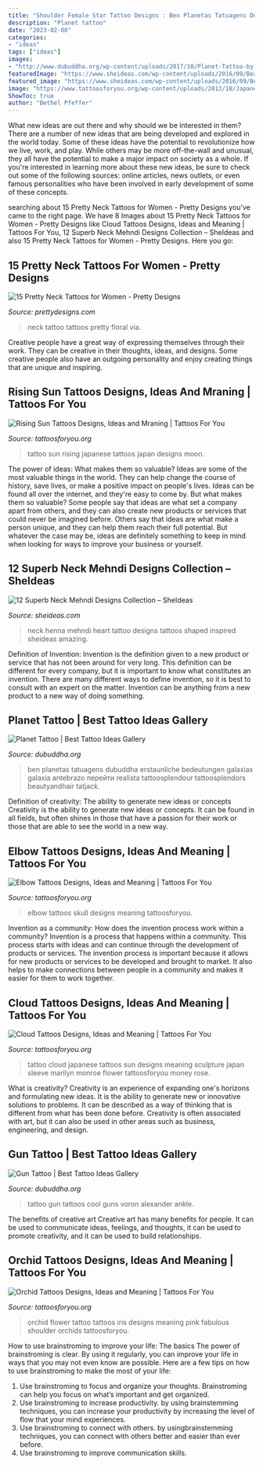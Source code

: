 ```yaml
---
title: "Shoulder Female Star Tattoo Designs : Ben Planetas Tatuagens Dubuddha Erstaunliche Bedeutungen Galaxias Galaxia Antebrazo перейти Realista Tattoosplendour Tattoosplendors Beautyandhair Tatjack"
description: "Planet tattoo"
date: "2023-02-08"
categories:
- "ideas"
tags: ["ideas"]
images:
- "http://www.dubuddha.org/wp-content/uploads/2017/10/Planet-Tattoo-by-Ben-Klishevskiy.jpg"
featuredImage: "https://www.sheideas.com/wp-content/uploads/2016/09/Beautiful-Heart-Inspired-Neck-Mehndi-Design-Art.jpg"
featured_image: "https://www.sheideas.com/wp-content/uploads/2016/09/Beautiful-Heart-Inspired-Neck-Mehndi-Design-Art.jpg"
image: "https://www.tattoosforyou.org/wp-content/uploads/2013/10/Japanese-Cloud-Tattoo.jpg"
ShowToc: true
author: "Bethel Pfeffer"
---
```



What new ideas are out there and why should we be interested in them?
There are a number of new ideas that are being developed and explored in the world today. Some of these ideas have the potential to revolutionize how we live, work, and play. While others may be more off-the-wall and unusual, they all have the potential to make a major impact on society as a whole. If you're interested in learning more about these new ideas, be sure to check out some of the following sources: online articles, news outlets, or even famous personalities who have been involved in early development of some of these concepts.

	

		
searching about 15 Pretty Neck Tattoos for Women - Pretty Designs you've came to the right page. We have 8 Images about 15 Pretty Neck Tattoos for Women - Pretty Designs like Cloud Tattoos Designs, Ideas and Meaning | Tattoos For You, 12 Superb Neck Mehndi Designs Collection – SheIdeas and also 15 Pretty Neck Tattoos for Women - Pretty Designs. Here you go:
		
    
## 15 Pretty Neck Tattoos For Women - Pretty Designs

<img loading=lazy src="https://www.prettydesigns.com/wp-content/uploads/2014/11/Floral-Neck-Tattoo.jpg" onerror="this.onerror=null;this.src='https://tse2.mm.bing.net/th?id=OIP.AR_UerGCYqqWhoVZhGmssgHaJ3&amp;pid=15.1';" alt="15 Pretty Neck Tattoos for Women - Pretty Designs">

_Source: prettydesigns.com_

>neck tattoo tattoos pretty floral via. 

	

Creative people have a great way of expressing themselves through their work. They can be creative in their thoughts, ideas, and designs. Some creative people also have an outgoing personality and enjoy creating things that are unique and inspiring.

    
## Rising Sun Tattoos Designs, Ideas And Mraning | Tattoos For You

<img loading=lazy src="http://www.tattoosforyou.org/wp-content/uploads/2016/03/Japan-Rising-Sun-Tattoo.jpg" onerror="this.onerror=null;this.src='https://tse4.mm.bing.net/th?id=OIP.wNww-MsB5IqAZOev7puWQQHaJ4&amp;pid=15.1';" alt="Rising Sun Tattoos Designs, Ideas and Mraning | Tattoos For You">

_Source: tattoosforyou.org_

>tattoo sun rising japanese tattoos japan designs moon. 

	

The power of ideas: What makes them so valuable?
Ideas are some of the most valuable things in the world. They can help change the course of history, save lives, or make a positive impact on people's lives. Ideas can be found all over the internet, and they're easy to come by. But what makes them so valuable? Some people say that ideas are what set a company apart from others, and they can also create new products or services that could never be imagined before. Others say that ideas are what make a person unique, and they can help them reach their full potential. But whatever the case may be, ideas are definitely something to keep in mind when looking for ways to improve your business or yourself.

    
## 12 Superb Neck Mehndi Designs Collection – SheIdeas

<img loading=lazy src="https://www.sheideas.com/wp-content/uploads/2016/09/Beautiful-Heart-Inspired-Neck-Mehndi-Design-Art.jpg" onerror="this.onerror=null;this.src='https://tse1.mm.bing.net/th?id=OIP.JuVjmqRLXTkyKvozcszCHgHaJ3&amp;pid=15.1';" alt="12 Superb Neck Mehndi Designs Collection – SheIdeas">

_Source: sheideas.com_

>neck henna mehndi heart tattoo designs tattoos shaped inspired sheideas amazing. 

	

Definition of Invention:
Invention is the definition given to a new product or service that has not been around for very long. This definition can be different for every company, but it is important to know what constitutes an invention. There are many different ways to define invention, so it is best to consult with an expert on the matter. Invention can be anything from a new product to a new way of doing something.

    
## Planet Tattoo | Best Tattoo Ideas Gallery

<img loading=lazy src="http://www.dubuddha.org/wp-content/uploads/2017/10/Planet-Tattoo-by-Ben-Klishevskiy.jpg" onerror="this.onerror=null;this.src='https://tse2.mm.bing.net/th?id=OIP.kYrrAit9cWbJnlt4N0do_QHaJQ&amp;pid=15.1';" alt="Planet Tattoo | Best Tattoo Ideas Gallery">

_Source: dubuddha.org_

>ben planetas tatuagens dubuddha erstaunliche bedeutungen galaxias galaxia antebrazo перейти realista tattoosplendour tattoosplendors beautyandhair tatjack. 

	

Definition of creativity: The ability to generate new ideas or concepts
Creativity is the ability to generate new ideas or concepts. It can be found in all fields, but often shines in those that have a passion for their work or those that are able to see the world in a new way.

    
## Elbow Tattoos Designs, Ideas And Meaning | Tattoos For You

<img loading=lazy src="https://www.tattoosforyou.org/wp-content/uploads/2016/05/Elbow-Skull-Tattoos.jpg" onerror="this.onerror=null;this.src='https://tse1.mm.bing.net/th?id=OIP.tCIJC3gpnAkh2dmZ6jqhngHaJ4&amp;pid=15.1';" alt="Elbow Tattoos Designs, Ideas and Meaning | Tattoos For You">

_Source: tattoosforyou.org_

>elbow tattoos skull designs meaning tattoosforyou. 

	

Invention as a community: How does the invention process work within a community?
Invention is a process that happens within a community. This process starts with ideas and can continue through the development of products or services. The invention process is important because it allows for new products or services to be developed and brought to market. It also helps to make connections between people in a community and makes it easier for them to work together.

    
## Cloud Tattoos Designs, Ideas And Meaning | Tattoos For You

<img loading=lazy src="https://www.tattoosforyou.org/wp-content/uploads/2013/10/Japanese-Cloud-Tattoo.jpg" onerror="this.onerror=null;this.src='https://tse2.mm.bing.net/th?id=OIP.RhgXG3SfYCQR5tN2muqF_gHaLH&amp;pid=15.1';" alt="Cloud Tattoos Designs, Ideas and Meaning | Tattoos For You">

_Source: tattoosforyou.org_

>tattoo cloud japanese tattoos sun designs meaning sculpture japan sleeve marilyn monroe flower tattoosforyou money rose. 

	

What is creativity?
Creativity is an experience of expanding one's horizons and formulating new ideas. It is the ability to generate new or innovative solutions to problems. It can be described as a way of thinking that is different from what has been done before. Creativity is often associated with art, but it can also be used in other areas such as business, engineering, and design.

    
## Gun Tattoo | Best Tattoo Ideas Gallery

<img loading=lazy src="http://www.dubuddha.org/wp-content/uploads/2016/09/Gun-Tattoo-by-Alexander-Voron-728x728.jpg" onerror="this.onerror=null;this.src='https://tse4.mm.bing.net/th?id=OIP.PL85shdkF46H0kkdqxHX7QHaHa&amp;pid=15.1';" alt="Gun Tattoo | Best Tattoo Ideas Gallery">

_Source: dubuddha.org_

>tattoo gun tattoos cool guns voron alexander ankle. 

	

The benefits of creative art
Creative art has many benefits for people. It can be used to communicate ideas, feelings, and thoughts, it can be used to promote creativity, and it can be used to build relationships.

    
## Orchid Tattoos Designs, Ideas And Meaning | Tattoos For You

<img loading=lazy src="http://www.tattoosforyou.org/wp-content/uploads/2013/10/Orchid-Tattoo.jpg" onerror="this.onerror=null;this.src='https://tse2.mm.bing.net/th?id=OIP.3b9310gA9PMETG88A3bJiQHaKX&amp;pid=15.1';" alt="Orchid Tattoos Designs, Ideas and Meaning | Tattoos For You">

_Source: tattoosforyou.org_

>orchid flower tattoo tattoos iris designs meaning pink fabulous shoulder orchids tattoosforyou. 

	

How to use brainstroming to improve your life: The basics
The power of brainstroming is clear. By using it regularly, you can improve your life in ways that you may not even know are possible. Here are a few tips on how to use brainstroming to make the most of your life: 
1. Use brainstroming to focus and organize your thoughts. Brainstroming can help you focus on what’s important and get organized. 
2. Use brainstroming to increase productivity. by using brainstemming techniques, you can increase your productivity by increasing the level of flow that your mind experiences. 
3. Use brainstroming to connect with others. by usingbrainstemming techniques, you can connect with others better and easier than ever before. 
4. Use brainstroming to improve communication skills.

